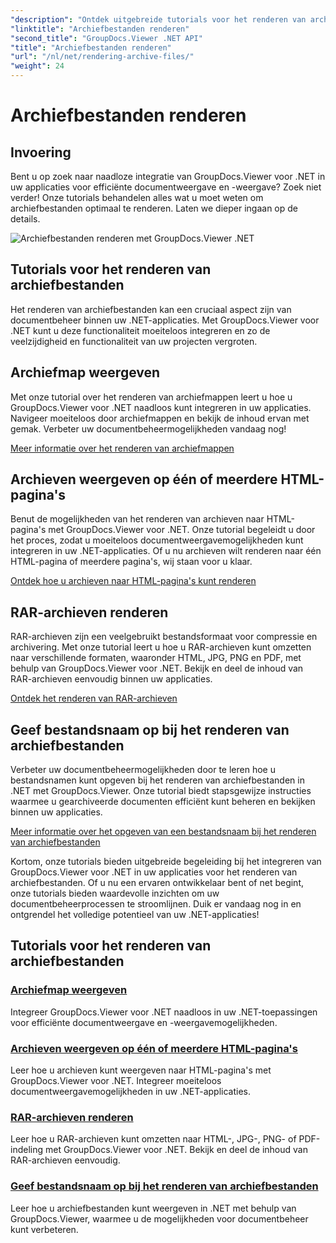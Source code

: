 ```yaml
---
"description": "Ontdek uitgebreide tutorials voor het renderen van archiefbestanden met GroupDocs.Viewer voor .NET. Integreer naadloos en efficiënt in uw .NET-applicaties."
"linktitle": "Archiefbestanden renderen"
"second_title": "GroupDocs.Viewer .NET API"
"title": "Archiefbestanden renderen"
"url": "/nl/net/rendering-archive-files/"
"weight": 24
---
```


# Archiefbestanden renderen

## Invoering

Bent u op zoek naar naadloze integratie van GroupDocs.Viewer voor .NET in uw applicaties voor efficiënte documentweergave en -weergave? Zoek niet verder! Onze tutorials behandelen alles wat u moet weten om archiefbestanden optimaal te renderen. Laten we dieper ingaan op de details.

![Archiefbestanden renderen met GroupDocs.Viewer .NET](/viewer/rendering-archive-files/image.png)

## Tutorials voor het renderen van archiefbestanden

Het renderen van archiefbestanden kan een cruciaal aspect zijn van documentbeheer binnen uw .NET-applicaties. Met GroupDocs.Viewer voor .NET kunt u deze functionaliteit moeiteloos integreren en zo de veelzijdigheid en functionaliteit van uw projecten vergroten.

## Archiefmap weergeven

Met onze tutorial over het renderen van archiefmappen leert u hoe u GroupDocs.Viewer voor .NET naadloos kunt integreren in uw applicaties. Navigeer moeiteloos door archiefmappen en bekijk de inhoud ervan met gemak. Verbeter uw documentbeheermogelijkheden vandaag nog!

[Meer informatie over het renderen van archiefmappen](./render-archive-folder/)

## Archieven weergeven op één of meerdere HTML-pagina's

Benut de mogelijkheden van het renderen van archieven naar HTML-pagina's met GroupDocs.Viewer voor .NET. Onze tutorial begeleidt u door het proces, zodat u moeiteloos documentweergavemogelijkheden kunt integreren in uw .NET-applicaties. Of u nu archieven wilt renderen naar één HTML-pagina of meerdere pagina's, wij staan voor u klaar.

[Ontdek hoe u archieven naar HTML-pagina's kunt renderen](./render-archives-html/)

## RAR-archieven renderen

RAR-archieven zijn een veelgebruikt bestandsformaat voor compressie en archivering. Met onze tutorial leert u hoe u RAR-archieven kunt omzetten naar verschillende formaten, waaronder HTML, JPG, PNG en PDF, met behulp van GroupDocs.Viewer voor .NET. Bekijk en deel de inhoud van RAR-archieven eenvoudig binnen uw applicaties.

[Ontdek het renderen van RAR-archieven](./render-rar/)

## Geef bestandsnaam op bij het renderen van archiefbestanden

Verbeter uw documentbeheermogelijkheden door te leren hoe u bestandsnamen kunt opgeven bij het renderen van archiefbestanden in .NET met GroupDocs.Viewer. Onze tutorial biedt stapsgewijze instructies waarmee u gearchiveerde documenten efficiënt kunt beheren en bekijken binnen uw applicaties.

[Meer informatie over het opgeven van een bestandsnaam bij het renderen van archiefbestanden](./specify-filename-render-archive/)

Kortom, onze tutorials bieden uitgebreide begeleiding bij het integreren van GroupDocs.Viewer voor .NET in uw applicaties voor het renderen van archiefbestanden. Of u nu een ervaren ontwikkelaar bent of net begint, onze tutorials bieden waardevolle inzichten om uw documentbeheerprocessen te stroomlijnen. Duik er vandaag nog in en ontgrendel het volledige potentieel van uw .NET-applicaties!
## Tutorials voor het renderen van archiefbestanden
### [Archiefmap weergeven](./render-archive-folder/)
Integreer GroupDocs.Viewer voor .NET naadloos in uw .NET-toepassingen voor efficiënte documentweergave en -weergavemogelijkheden.
### [Archieven weergeven op één of meerdere HTML-pagina's](./render-archives-html/)
Leer hoe u archieven kunt weergeven naar HTML-pagina's met GroupDocs.Viewer voor .NET. Integreer moeiteloos documentweergavemogelijkheden in uw .NET-applicaties.
### [RAR-archieven renderen](./render-rar/)
Leer hoe u RAR-archieven kunt omzetten naar HTML-, JPG-, PNG- of PDF-indeling met GroupDocs.Viewer voor .NET. Bekijk en deel de inhoud van RAR-archieven eenvoudig.
### [Geef bestandsnaam op bij het renderen van archiefbestanden](./specify-filename-render-archive/)
Leer hoe u archiefbestanden kunt weergeven in .NET met behulp van GroupDocs.Viewer, waarmee u de mogelijkheden voor documentbeheer kunt verbeteren.